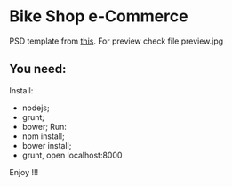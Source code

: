 # Bike Shop e-Commerce

PSD template from [this](http://designscrazed.org/free-photoshop-psd-website-templates/).
For preview check file preview.jpg

## You need:
  Install:
  - nodejs;
  - grunt;
  - bower;
  Run:
  - npm install;
  - bower install;
  - grunt, open localhost:8000

Enjoy !!!